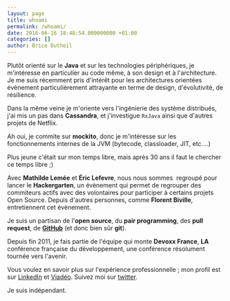 ```yaml
---
layout: page
title: whoami
permalink: /whoami/
date: 2016-06-16 18:48:54.000000000 +01:00
categories: []
author: Brice Dutheil
---
```


Plutôt orienté sur le **Java** et sur les technologies périphériques,
je m'intéresse en particulier au code même, à son design et à l'architecture. Je me suis
récemment pris d'intérêt pour les architectures orientées évènement particulièrement
attrayante en terme de design, d'évolutivité, de résilience.

Dans la même veine je m'oriente vers l'ingénierie des système distribués, j'ai mis
un pas dans **Cassandra**, et j'investigue `RxJava` ainsi que d'autres projets de Netflix.

Ah oui, je commite sur **mockito**, donc je m'intéresse sur les
fonctionnements internes de la JVM (bytecode, classloader, JIT, etc....)

Plus jeune c'était sur mon temps libre, mais après 30 ans il faut le chercher ce temps libre ;)

Avec **Mathilde Lemée** et **Éric Lefevre**, nous nous sommes 
regroupé pour lancer le **Hackergarten**, un évènement qui permet de regrouper
des commiteurs actifs avec des volontaires pour participer à certains projets Open Source.
Depuis d'autres personnes, comme **Florent Biville**, entretiennent cet évènement.

Je suis un partisan de l'**open source**, du **pair programming**,
des **pull request**, de **[GitHub](https://github.com)** (et donc bien sûr **git**).

Depuis fin 2011, je fais partie de l'équipe qui monte **Devoxx France**,
**LA** conférence française du développement, une conférence résolument tournée vers l'avenir.

Vous voulez en savoir plus sur l'expérience professionnelle ; mon profil est sur
[LinkedIn](http://fr.linkedin.com/in/dutheilbrice) et [Viadéo](http://www.viadeo.com/fr/profile/brice.dutheil).
Suivez moi sur [twitter](https://twitter.com/BriceDutheil).

Je suis indépendant.
